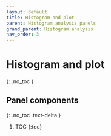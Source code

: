 ```yaml
---
layout: default
title: Histogram and plot
parent: Histogram analysis panels
grand_parent: Histogram analysis
nav_order: 3
---
```


# Histogram and plot
{: .no_toc }

## Panel components
{: .no_toc .text-delta }

1. TOC
{:toc}



